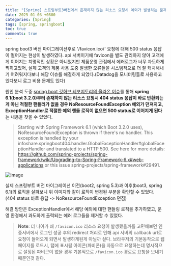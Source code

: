 ```yaml
---
title: "[Spring] 스프링부트3버전에서 존재하지 않는 리소스 요청시 예외가 발생하는 문제 해결기"
date: 2025-01-03 +0800
categories: [Spring]
tags: [spring, springboot]
toc: true
comments: true
---
```


spring boot3 버전 마이그레이션후로 '/favicon.ico/' 요청에 대해 500 status 응답이 떨어지는 현상이 발생하였다. api 서버이기에 favicon을 별도 관리하지 않아 고객에게 이어지는 치명적인 상황은 아니었지만 제품운영 관점에서 에러로그가 너무 과도하게 찍히고있어, 실제 고객의 제품 사용 도중 발생한 오류들을 시스템적으로 더 잘 캐치해내기 어려워지다보니 해당 이슈를 해결하게 되었다.(Datadog을 모니터링툴로 사용하고 있다보니 로그 비용 문제도 있다)

원인 분석 도중 [spring boot 깃허브 레포지토리의 올라온 이슈](https://github.com/spring-projects/spring-boot/issues/38733)를 통해 **spring 6.1(boot 3.2.0)부터 존재하지 않는 리소스 요청시 404 status 응답이 바로 반환되는게 아닌 적절한 핸들러가 없을 경우 NoResourceFoundException 예외가 던져지고, ExceptionHandler로 적절한 예외 핸들 로직이 없으면 500 status로 이어지게 된다**는 내용을 찾을 수 있었다.

> Starting with Spring Framework 6.1 (which Boot 3.2.0 uses), NoResourceFoundException is thrown if there's no handler. This exception is handled by your infoshare.springboot404.handler.GlobalExceptionHandler#globalExceptionHandler and translated to a HTTP 500. See here for more details: https://github.com/spring-projects/spring-framework/wiki/Upgrading-to-Spring-Framework-6.x#web-applications or this issue spring-projects/spring-framework#29491.

![image](https://github.com/user-attachments/assets/d00a8aff-904b-4004-a2b7-0152433f5773)

실제 스프링부트 버전 마이그레이션 이전(boot2, spring 5.3)과 이후(boot3, spring 6.1)의 로직을 살펴보니 위 이미지와 같이 로직이 변경된 부분을 확인할 수 있었다. (404 status 바로 응답 -> NoResourceFoundException 던짐)

해결 방안은 ExceptionHandler에서 해당 예외에 대한 핸들링 로직을 추가하였고, 운영 환경에서 과도하게 출력되는 에러 로그들을 제거할 수 있었다.

> **Note**: 더 나아가 왜 `/favicon.ico` 리소스 요청이 발생했을까를 고민해보면 인증서버에서 로그인 성공 후의 redirect 처리로 인해 api 서버의 callback url로 요청이 들어오게 되면서 발생하게된게 아닐까 싶다. 브라우저의 기본동작으로 웹 페이지를 로드시, 탭에 표시될 아이콘(파비콘)을 자동으로 요청하는데 명시적으로 설정된 파비콘이 없을 경우 기본적으로 `/favicon.ico` 경로로 요청을 보내기 때문인것 같다.